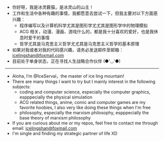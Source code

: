 - 你好呀，我是冰灵薮猫，是冰灵山的山主！
- 工作和生活中各种有趣的事情，我都愿意去尝试一下，但我主要对以下方面感兴趣：
  - 程序编写以及计算机科学尤其是图形学尤尤其是图形学中的物理模拟
  - ACG 相关，动漫、漫画、游戏什么的，都是我十分喜欢的爱好，也是我休息时爱干的事情
  - 哲学尤其是马克思主义哲学尤尤其是马克思主义哲学的基本原理
- 如果对我或者对我的代码感兴趣，请务必发送邮件至邮箱：icelingshan@foxmail.com
- 目前处于单身状态，正在寻找人生战略合作伙伴 (●'◡'●)

---

- Aloha, I’m @IceServal，the master of ice ling mountain!
- There are many things I want to try but I mainly interest in the following subjects:
  - coding and computer science, especially the computer graphics, espppecially the physical simulation
  - ACG related things, anime, comic and computer games are my favorite hoobies, I also very like doing these things when I'm free
  - philosophy, especially the marxism philosophy, espppecially the base theory of marxism philosophy
- If you are curious about me or my repos, feel free to contact me through email: icelingshan@foxmail.com
- I'm single and finding my strategic partner of life XD

<!---
IceServal/IceServal is a ✨ special ✨ repository because its `README.md` (this file) appears on your GitHub profile.
You can click the Preview link to take a look at your changes.
--->
